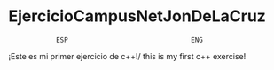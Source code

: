 # EjercicioCampusNetJonDeLaCruz
                ESP                               ENG
¡Este es mi primer ejercicio de c++!/ this is my first c++ exercise!
